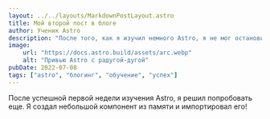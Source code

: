 ```yaml
---
layout: ../../layouts/MarkdownPostLayout.astro
title: Мой второй пост в блоге
author: Ученик Astro
description: "После того, как я изучил немного Astro, я не мог остановиться!"
image:
    url: "https://docs.astro.build/assets/arc.webp"
    alt: "Привью Astro c радугой-дугой"
pubDate: 2022-07-08
tags: ["astro", "блогинг", "обучение", "успех"]
---
```

После успешной первой недели изучения Astro, я решил попробовать еще. Я создал небольшой компонент из памяти и импортировал его!
